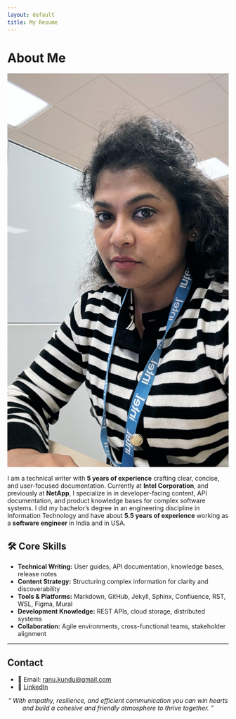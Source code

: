 ```yaml
---
layout: default
title: My Resume
---
```


# About Me

<img src="/assets/ranukundu.jpg" alt="Profile Image" class="img-small" />

I am a technical writer with **5 years of experience** crafting clear, concise, and user-focused documentation. Currently at **Intel Corporation**, and previously at **NetApp**, I specialize in in developer-facing content, API documentation, and product knowledge bases for complex software systems. I did my bachelor’s degree in an engineering discipline in Information Technology and have about **5.5 years of experience** working as a **software engineer** in India and in USA. 



## 🛠️ Core Skills

- **Technical Writing:** User guides, API documentation, knowledge bases, release notes  
- **Content Strategy:** Structuring complex information for clarity and discoverability  
- **Tools & Platforms:** Markdown, GitHub, Jekyll, Sphinx, Confluence, RST, WSL, Figma, Mural  
- **Development Knowledge:** REST APIs, cloud storage, distributed systems  
- **Collaboration:** Agile environments, cross-functional teams, stakeholder alignment  

---

## Contact
- 📧 Email: ranu.kundu@gmail.com
- 🔗 [LinkedIn](https://www.linkedin.com/in/ranukundu/)


<p align="center">
  <em>“ With empathy, resilience, and efficient communication you can win hearts and build a cohesive and friendly atmosphere to thrive together. ”</em>
</p>
